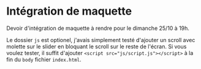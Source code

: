 # Intégration de maquette


Devoir d'intégration de maquette à rendre pour le dimanche 25/10 à 19h.

Le dossier `js` est optionel, j'avais simplement testé d'ajouter un scroll avec molette sur le slider en bloquant le scroll sur le reste de l'écran.
Si vous voulez tester, il suffit d'ajouter `<script src="js/script.js"></script>` à la fin du `body` fichier `index.html`.
